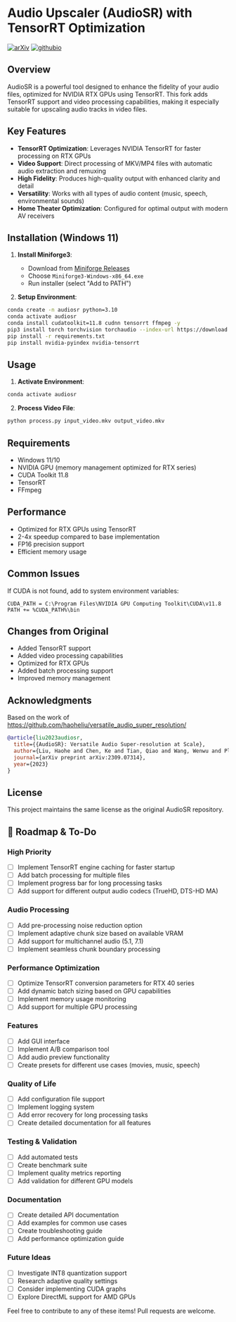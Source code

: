 # Audio Upscaler (AudioSR) with TensorRT Optimization

[![arXiv](https://img.shields.io/badge/arXiv-2309.07314-brightgreen.svg?style=flat-square)](https://arxiv.org/abs/2309.07314)  [![githubio](https://img.shields.io/badge/GitHub.io-Audio_Samples-blue?logo=Github&style=flat-square)](https://audioldm.github.io/audiosr)

## Overview

AudioSR is a powerful tool designed to enhance the fidelity of your audio files, optimized for NVIDIA RTX GPUs using TensorRT. This fork adds TensorRT support and video processing capabilities, making it especially suitable for upscaling audio tracks in video files.

## Key Features

- **TensorRT Optimization**: Leverages NVIDIA TensorRT for faster processing on RTX GPUs
- **Video Support**: Direct processing of MKV/MP4 files with automatic audio extraction and remuxing
- **High Fidelity**: Produces high-quality output with enhanced clarity and detail
- **Versatility**: Works with all types of audio content (music, speech, environmental sounds)
- **Home Theater Optimization**: Configured for optimal output with modern AV receivers

## Installation (Windows 11)

1. **Install Miniforge3**:
   - Download from [Miniforge Releases](https://github.com/conda-forge/miniforge/releases)
   - Choose `Miniforge3-Windows-x86_64.exe`
   - Run installer (select "Add to PATH")

2. **Setup Environment**:

```bash
conda create -n audiosr python=3.10
conda activate audiosr
conda install cudatoolkit=11.8 cudnn tensorrt ffmpeg -y
pip3 install torch torchvision torchaudio --index-url https://download.pytorch.org/whl/cu118
pip install -r requirements.txt
pip install nvidia-pyindex nvidia-tensorrt
```

## Usage

1. **Activate Environment**:
```bash
conda activate audiosr
```

2. **Process Video File**:
```bash
python process.py input_video.mkv output_video.mkv
```

## Requirements

- Windows 11/10
- NVIDIA GPU (memory management optimized for RTX series)
- CUDA Toolkit 11.8
- TensorRT
- FFmpeg

## Performance

- Optimized for RTX GPUs using TensorRT
- 2-4x speedup compared to base implementation
- FP16 precision support
- Efficient memory usage

## Common Issues

If CUDA is not found, add to system environment variables:
```
CUDA_PATH = C:\Program Files\NVIDIA GPU Computing Toolkit\CUDA\v11.8
PATH += %CUDA_PATH%\bin
```

## Changes from Original

- Added TensorRT support
- Added video processing capabilities
- Optimized for RTX GPUs
- Added batch processing support
- Improved memory management

## Acknowledgments
Based on the work of https://github.com/haoheliu/versatile_audio_super_resolution/

```bibtex
@article{liu2023audiosr,
  title={{AudioSR}: Versatile Audio Super-resolution at Scale},
  author={Liu, Haohe and Chen, Ke and Tian, Qiao and Wang, Wenwu and Plumbley, Mark D},
  journal={arXiv preprint arXiv:2309.07314},
  year={2023}
}
```

## License

This project maintains the same license as the original AudioSR repository.

## 🚀 Roadmap & To-Do

### High Priority
- [ ] Implement TensorRT engine caching for faster startup
- [ ] Add batch processing for multiple files
- [ ] Implement progress bar for long processing tasks
- [ ] Add support for different output audio codecs (TrueHD, DTS-HD MA)

### Audio Processing
- [ ] Add pre-processing noise reduction option
- [ ] Implement adaptive chunk size based on available VRAM
- [ ] Add support for multichannel audio (5.1, 7.1)
- [ ] Implement seamless chunk boundary processing

### Performance Optimization
- [ ] Optimize TensorRT conversion parameters for RTX 40 series
- [ ] Add dynamic batch sizing based on GPU capabilities
- [ ] Implement memory usage monitoring
- [ ] Add support for multiple GPU processing

### Features
- [ ] Add GUI interface
- [ ] Implement A/B comparison tool
- [ ] Add audio preview functionality
- [ ] Create presets for different use cases (movies, music, speech)

### Quality of Life
- [ ] Add configuration file support
- [ ] Implement logging system
- [ ] Add error recovery for long processing tasks
- [ ] Create detailed documentation for all features

### Testing & Validation
- [ ] Add automated tests
- [ ] Create benchmark suite
- [ ] Implement quality metrics reporting
- [ ] Add validation for different GPU models

### Documentation
- [ ] Create detailed API documentation
- [ ] Add examples for common use cases
- [ ] Create troubleshooting guide
- [ ] Add performance optimization guide

### Future Ideas
- [ ] Investigate INT8 quantization support
- [ ] Research adaptive quality settings
- [ ] Consider implementing CUDA graphs
- [ ] Explore DirectML support for AMD GPUs

Feel free to contribute to any of these items! Pull requests are welcome.
